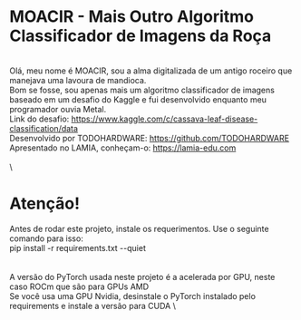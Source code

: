 # MOACIR - Mais Outro Algoritmo Classificador de Imagens da Roça
\
Olá, meu nome é MOACIR, sou a alma digitalizada de um antigo roceiro que manejava uma lavoura de mandioca. \
Bom se fosse, sou apenas mais um algoritmo classificador de imagens baseado em um desafio do Kaggle e fui desenvolvido enquanto meu programador ouvia Metal. \
Link do desafio: https://www.kaggle.com/c/cassava-leaf-disease-classification/data \
Desenvolvido por TODOHARDWARE: https://github.com/TODOHARDWARE \
Apresentado no LAMIA, conheçam-o: https://lamia-edu.com \
\
\
# Atenção!
Antes de rodar este projeto, instale os requerimentos. Use o seguinte comando para isso: \
pip install -r requirements.txt --quiet \
\
\
A versão do PyTorch usada neste projeto é a acelerada por GPU, neste caso ROCm que são para GPUs AMD \
Se você usa uma GPU Nvidia, desinstale o PyTorch instalado pelo requirements e instale a versão para CUDA \


